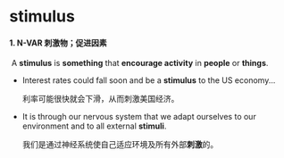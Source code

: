 # stimulus

#### 1. N-VAR 刺激物；促进因素

​	A **stimulus** is **something** that **encourage activity** in **people** or **things**.

- Interest rates could fall soon and be a **stimulus** to the US economy...

  利率可能很快就会下滑，从而刺激美国经济。

- It is through our nervous system that we adapt ourselves to our environment and to all external **stimuli**.

  我们是通过神经系统使自己适应环境及所有外部**刺激**的。